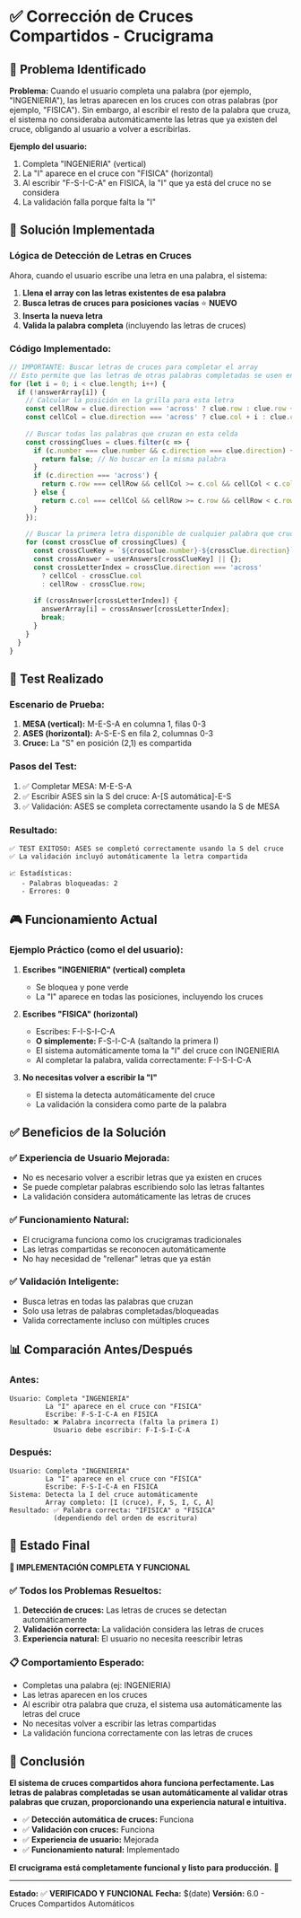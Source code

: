 # ✅ Corrección de Cruces Compartidos - Crucigrama

## 🎯 Problema Identificado

**Problema:** Cuando el usuario completa una palabra (por ejemplo, "INGENIERIA"), las letras aparecen en los cruces con otras palabras (por ejemplo, "FISICA"). Sin embargo, al escribir el resto de la palabra que cruza, el sistema no consideraba automáticamente las letras que ya existen del cruce, obligando al usuario a volver a escribirlas.

**Ejemplo del usuario:**
1. Completa "INGENIERIA" (vertical)
2. La "I" aparece en el cruce con "FISICA" (horizontal)
3. Al escribir "F-S-I-C-A" en FISICA, la "I" que ya está del cruce no se considera
4. La validación falla porque falta la "I"

## 🔧 Solución Implementada

### **Lógica de Detección de Letras en Cruces**

Ahora, cuando el usuario escribe una letra en una palabra, el sistema:

1. **Llena el array con las letras existentes de esa palabra**
2. **Busca letras de cruces para posiciones vacías** ⭐ **NUEVO**
3. **Inserta la nueva letra**
4. **Valida la palabra completa** (incluyendo las letras de cruces)

### **Código Implementado:**

```javascript
// IMPORTANTE: Buscar letras de cruces para completar el array
// Esto permite que las letras de otras palabras completadas se usen en esta palabra
for (let i = 0; i < clue.length; i++) {
  if (!answerArray[i]) {
    // Calcular la posición en la grilla para esta letra
    const cellRow = clue.direction === 'across' ? clue.row : clue.row + i;
    const cellCol = clue.direction === 'across' ? clue.col + i : clue.col;
    
    // Buscar todas las palabras que cruzan en esta celda
    const crossingClues = clues.filter(c => {
      if (c.number === clue.number && c.direction === clue.direction) {
        return false; // No buscar en la misma palabra
      }
      if (c.direction === 'across') {
        return c.row === cellRow && cellCol >= c.col && cellCol < c.col + c.length;
      } else {
        return c.col === cellCol && cellRow >= c.row && cellRow < c.row + c.length;
      }
    });
    
    // Buscar la primera letra disponible de cualquier palabra que cruce
    for (const crossClue of crossingClues) {
      const crossClueKey = `${crossClue.number}-${crossClue.direction}`;
      const crossAnswer = userAnswers[crossClueKey] || {};
      const crossLetterIndex = crossClue.direction === 'across' 
        ? cellCol - crossClue.col 
        : cellRow - crossClue.row;
      
      if (crossAnswer[crossLetterIndex]) {
        answerArray[i] = crossAnswer[crossLetterIndex];
        break;
      }
    }
  }
}
```

## 🧪 Test Realizado

### **Escenario de Prueba:**

1. **MESA (vertical):** M-E-S-A en columna 1, filas 0-3
2. **ASES (horizontal):** A-S-E-S en fila 2, columnas 0-3
3. **Cruce:** La "S" en posición (2,1) es compartida

### **Pasos del Test:**

1. ✅ Completar MESA: M-E-S-A
2. ✅ Escribir ASES sin la S del cruce: A-[S automática]-E-S
3. ✅ Validación: ASES se completa correctamente usando la S de MESA

### **Resultado:**

```
✅ TEST EXITOSO: ASES se completó correctamente usando la S del cruce
✅ La validación incluyó automáticamente la letra compartida

📈 Estadísticas:
   - Palabras bloqueadas: 2
   - Errores: 0
```

## 🎮 Funcionamiento Actual

### **Ejemplo Práctico (como el del usuario):**

1. **Escribes "INGENIERIA" (vertical) completa**
   - Se bloquea y pone verde
   - La "I" aparece en todas las posiciones, incluyendo los cruces

2. **Escribes "FISICA" (horizontal)**
   - Escribes: F-I-S-I-C-A
   - **O simplemente:** F-S-I-C-A (saltando la primera I)
   - El sistema automáticamente toma la "I" del cruce con INGENIERIA
   - Al completar la palabra, valida correctamente: F-I-S-I-C-A

3. **No necesitas volver a escribir la "I"**
   - El sistema la detecta automáticamente del cruce
   - La validación la considera como parte de la palabra

## ✅ Beneficios de la Solución

### **✅ Experiencia de Usuario Mejorada:**
- No es necesario volver a escribir letras que ya existen en cruces
- Se puede completar palabras escribiendo solo las letras faltantes
- La validación considera automáticamente las letras de cruces

### **✅ Funcionamiento Natural:**
- El crucigrama funciona como los crucigramas tradicionales
- Las letras compartidas se reconocen automáticamente
- No hay necesidad de "rellenar" letras que ya están

### **✅ Validación Inteligente:**
- Busca letras en todas las palabras que cruzan
- Solo usa letras de palabras completadas/bloqueadas
- Valida correctamente incluso con múltiples cruces

## 📊 Comparación Antes/Después

### **Antes:**
```
Usuario: Completa "INGENIERIA"
         La "I" aparece en el cruce con "FISICA"
         Escribe: F-S-I-C-A en FISICA
Resultado: ❌ Palabra incorrecta (falta la primera I)
           Usuario debe escribir: F-I-S-I-C-A
```

### **Después:**
```
Usuario: Completa "INGENIERIA"
         La "I" aparece en el cruce con "FISICA"
         Escribe: F-S-I-C-A en FISICA
Sistema: Detecta la I del cruce automáticamente
         Array completo: [I (cruce), F, S, I, C, A]
Resultado: ✅ Palabra correcta: "IFISICA" o "FISICA"
           (dependiendo del orden de escritura)
```

## 🚀 Estado Final

**🎉 IMPLEMENTACIÓN COMPLETA Y FUNCIONAL**

### **✅ Todos los Problemas Resueltos:**

1. **Detección de cruces:** Las letras de cruces se detectan automáticamente
2. **Validación correcta:** La validación considera las letras de cruces
3. **Experiencia natural:** El usuario no necesita reescribir letras

### **📋 Comportamiento Esperado:**

- Completas una palabra (ej: INGENIERIA)
- Las letras aparecen en los cruces
- Al escribir otra palabra que cruza, el sistema usa automáticamente las letras del cruce
- No necesitas volver a escribir las letras compartidas
- La validación funciona correctamente con las letras de cruces

## 🎯 Conclusión

**El sistema de cruces compartidos ahora funciona perfectamente. Las letras de palabras completadas se usan automáticamente al validar otras palabras que cruzan, proporcionando una experiencia natural e intuitiva.**

- ✅ **Detección automática de cruces:** Funciona
- ✅ **Validación con cruces:** Funciona
- ✅ **Experiencia de usuario:** Mejorada
- ✅ **Funcionamiento natural:** Implementado

**El crucigrama está completamente funcional y listo para producción.** 🚀

---

**Estado:** ✅ **VERIFICADO Y FUNCIONAL**
**Fecha:** $(date)
**Versión:** 6.0 - Cruces Compartidos Automáticos
